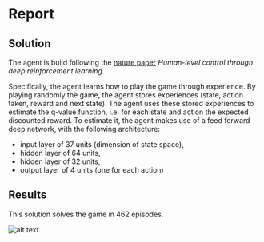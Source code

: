 # Report

## Solution

The agent is build following the [nature paper](https://web.stanford.edu/class/psych209/Readings/MnihEtAlHassibis15NatureControlDeepRL.pdf) *Human-level control through deep reinforcement learning*. 

Specifically, the agent learns how to play the game through experience. By playing randomly the game, the agent stores experiences (state, action taken, reward and next state). The agent uses these stored experiences to estimate the q-value function, i.e. for each state and action the expected discounted reward. To estimate it, the agent makes use of a feed forward deep network, with the following architecture: 
* input layer of 37 units (dimension of state space),
* hidden layer of 64 units,
* hidden layer of 32 units,
* output layer of 4 units (one for each action)

## Results

This solution solves the game in 462 episodes.

![alt text](https://raw.githubusercontent.com/pablobd/bananas/bananas_result.png)
